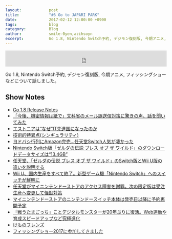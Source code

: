 ```yaml
---
layout:            post
title:             "#6 Go to JAPARI PARK"
date:              2017-02-12 12:00:00 +0900
tags:              blog
category:          Blog
author:            smile-0yen,azihsoyn
excerpt:           Go 1.8, Nintendo Switch予約, デジモン復刻版, 今期アニメ, フィッシングショーなどについて話しました。
---
```

<iframe width="100%" height="50" scrolling="no" frameborder="no" src="https://w.soundcloud.com/player/?url=https%3A//api.soundcloud.com/tracks/307295342&amp;auto_play=false&amp;hide_related=false&amp;show_comments=true&amp;show_user=true&amp;show_reposts=false&amp;visual=false&amp;show_artwork=false&amp;default_height=75"></iframe>

Go 1.8, Nintendo Switch予約, デジモン復刻版, 今期アニメ, フィッシングショーなどについて話しました。

## Show Notes
- [Go 1.8 Release Notes](https://tip.golang.org/doc/go1.8)
- [「今後、機密情報は紙で」文科省のメール誤送信対策に驚きの声、話を聞いてみた](http://www.huffingtonpost.jp/2017/01/10/mext_n_14075062.html)
- [エストニアは“なぜ”IT先進国になったのか](http://farsite.hatenablog.com/entry/2016/10/29/112517)
- [技術的特異点(シンギュラリティ)](https://ja.wikipedia.org/wiki/%E6%8A%80%E8%A1%93%E7%9A%84%E7%89%B9%E7%95%B0%E7%82%B9)
- [ヨドバシ行列にAmazon完売…任天堂Switch人気が凄かった](https://matome.naver.jp/odai/2148497539643591101)
- [Nintendo Switch版「ゼルダの伝説 ブレス オブ ザ ワイルド」のダウンロードデータサイズは“13.4GB”](http://jp.ign.com/the-legend-of-zelda-breath-of-the-wild/10650/news/nintendo-switch-134gb)
- [任天堂、「ゼルダの伝説 ブレス オブ ザ ワイルド」のSwitch版とWii U版の違いを説明する](http://jp.ign.com/the-legend-of-zelda-hd/10693/news/switchwii-u)
- [Wii U、国内生産をすべて終了。新型ゲーム機「Nintendo Switch」へのスイッチが鮮明に](http://japanese.engadget.com/2017/01/31/wii-u-nintendo-siwitch/)
- [任天堂がマイニンテンドーストアのアクセス障害を謝罪。次の限定版は受注生産へ変更して怪獣対策](http://japanese.engadget.com/2017/01/25/nintendo/)
- [マイニンテンドーストアのニンテンドースイッチ本体は発売日以降に予約再開予定](http://www.inside-games.jp/article/2017/02/09/105238.html)
- [「戦うたまごっち」ことデジタルモンスターが20年ぶりに復活。Web連動や育成スピードアップなど究極進化](http://japanese.engadget.com/2017/01/12/20-web/)
- [けものフレンズ](http://kemono-friends.jp/)
- [フィッシングショー2017に参加してきました](http://azihsoyn.hatenablog.com/entry/2017/01/23/003413)
